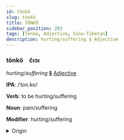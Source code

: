 ```yaml
---
id: tönkö
slug: tönkö
title: TÖNKÖ
sidebar_position: 283
tags: [tönkö, Adjective, Sino-Tibetan]
description: hurting/suffering § Adjective
---
```


### tönkö&emsp;<span kind="abugida">c̃ıɔı</span>

*hurting/suffering* **§** [Adjective](../../tags/Adjective)

**IPA**: /ˈton.ko/

**Verb**: to be hurting/suffering

**Noun**: pain/suffering

**Modifier**: hurting/suffering

<details>
    <summary>Origin</summary>
    Min, Southern 痛苦 thòng-khó͘  /tʰɔŋkʰɔ/<br/>
    <em>Sino-Tibetan Language Family</em>
</details>